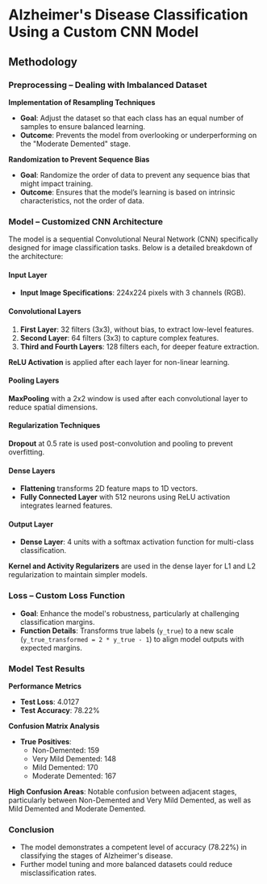 # Alzheimer's Disease Classification Using a Custom CNN Model

## Methodology
### Preprocessing – Dealing with Imbalanced Dataset
**Implementation of Resampling Techniques**  
- **Goal**: Adjust the dataset so that each class has an equal number of samples to ensure balanced learning.
- **Outcome**: Prevents the model from overlooking or underperforming on the "Moderate Demented" stage.

**Randomization to Prevent Sequence Bias**  
- **Goal**: Randomize the order of data to prevent any sequence bias that might impact training.
- **Outcome**: Ensures that the model’s learning is based on intrinsic characteristics, not the order of data.

### Model – Customized CNN Architecture
The model is a sequential Convolutional Neural Network (CNN) specifically designed for image classification tasks. Below is a detailed breakdown of the architecture:

#### Input Layer
- **Input Image Specifications**: 224x224 pixels with 3 channels (RGB).

#### Convolutional Layers
1. **First Layer**: 32 filters (3x3), without bias, to extract low-level features.
2. **Second Layer**: 64 filters (3x3) to capture complex features.
3. **Third and Fourth Layers**: 128 filters each, for deeper feature extraction.

**ReLU Activation** is applied after each layer for non-linear learning.

#### Pooling Layers
**MaxPooling** with a 2x2 window is used after each convolutional layer to reduce spatial dimensions.

#### Regularization Techniques
**Dropout** at 0.5 rate is used post-convolution and pooling to prevent overfitting.

#### Dense Layers
- **Flattening** transforms 2D feature maps to 1D vectors.
- **Fully Connected Layer** with 512 neurons using ReLU activation integrates learned features.

#### Output Layer
- **Dense Layer**: 4 units with a softmax activation function for multi-class classification.

**Kernel and Activity Regularizers** are used in the dense layer for L1 and L2 regularization to maintain simpler models.

### Loss – Custom Loss Function
- **Goal**: Enhance the model's robustness, particularly at challenging classification margins.
- **Function Details**: Transforms true labels (`y_true`) to a new scale (`y_true_transformed = 2 * y_true - 1`) to align model outputs with expected margins.

### Model Test Results
**Performance Metrics**
- **Test Loss**: 4.0127
- **Test Accuracy**: 78.22%

**Confusion Matrix Analysis**
- **True Positives**:
  - Non-Demented: 159
  - Very Mild Demented: 148
  - Mild Demented: 170
  - Moderate Demented: 167

**High Confusion Areas**: Notable confusion between adjacent stages, particularly between Non-Demented and Very Mild Demented, as well as Mild Demented and Moderate Demented.

### Conclusion
- The model demonstrates a competent level of accuracy (78.22%) in classifying the stages of Alzheimer's disease.
- Further model tuning and more balanced datasets could reduce misclassification rates.
